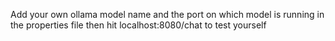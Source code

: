 Add your own ollama model name and the port on which 
model is running in the properties file then hit localhost:8080/chat to test yourself
